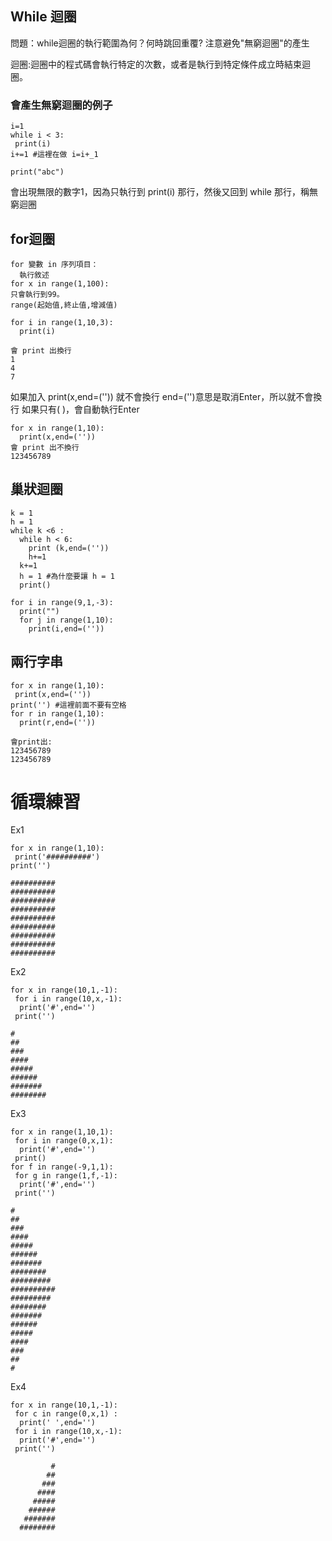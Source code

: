 ## While 迴圈
問題：while迴圈的執行範圍為何？何時跳回重覆? 注意避免"無窮迴圈"的產生

迴圈:迴圈中的程式碼會執行特定的次數，或者是執行到特定條件成立時結束迴圈。
### 會產生無窮迴圈的例子
```
i=1
while i < 3:
 print(i)
i+=1 #這裡在做 i=i+_1

print("abc")
```
會出現無限的數字1，因為只執行到 print(i) 那行，然後又回到 while 那行，稱無窮迴圈

## for迴圈
```
for 變數 in 序列項目：
  執行敘述
for x in range(1,100):
只會執行到99。
range(起始值,終止值,增減值)
```
```
for i in range(1,10,3):
  print(i)
  
會 print 出換行
1
4
7
```
如果加入 print(x,end=('')) 就不會換行
end=('')意思是取消Enter，所以就不會換行
如果只有( )，會自動執行Enter
```
for x in range(1,10):
  print(x,end=(''))
會 print 出不換行 
123456789
```
## 巢狀迴圈
```
k = 1
h = 1
while k <6 :
  while h < 6:
    print (k,end=(''))
    h+=1
  k+=1
  h = 1 #為什麼要讓 h = 1
  print()
```
```
for i in range(9,1,-3):
  print("")
  for j in range(1,10):
    print(i,end=(''))
```

## 兩行字串
```
for x in range(1,10):
 print(x,end=(''))
print('') #這裡前面不要有空格
for r in range(1,10):
  print(r,end=(''))
  
會print出:
123456789
123456789
```
# 循環練習
Ex1
```
for x in range(1,10):
 print('##########')
print('') 

##########
##########
##########
##########
##########
##########
##########
##########
##########
```
Ex2
```
for x in range(10,1,-1): 
 for i in range(10,x,-1):
  print('#',end='')
 print('')
 
#
##
###
####
#####
######
#######
########
```
Ex3
```
for x in range(1,10,1):
 for i in range(0,x,1):
  print('#',end='')
 print()
for f in range(-9,1,1):
 for g in range(1,f,-1):
  print('#',end='')
 print('')
 
#
##
###
####
#####
######
#######
########
#########
##########
#########
########
#######
######
#####
####
###
##
#
```
Ex4
```
for x in range(10,1,-1): 
 for c in range(0,x,1) :
  print(' ',end='')
 for i in range(10,x,-1):
  print('#',end='')
 print('')
 
         #
        ##
       ###
      ####
     #####
    ######
   #######
  ########
  ```
  

